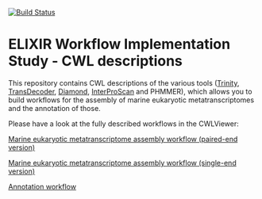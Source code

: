 [![Build Status](https://travis-ci.org/mscheremetjew/workflow-is-cwl.svg?branch=master)](https://travis-ci.org/mscheremetjew/workflow-is-cwl)

# ELIXIR Workflow Implementation Study - CWL descriptions
This repository contains CWL descriptions of the various tools ([Trinity](https://github.com/trinityrnaseq/trinityrnaseq/wiki), [TransDecoder](https://github.com/TransDecoder/TransDecoder/wiki), [Diamond](https://ab.inf.uni-tuebingen.de/software/diamond/), [InterProScan](https://github.com/ebi-pf-team/interproscan) and PHMMER), which allows you to build workflows for the assembly of marine eukaryotic metatranscriptomes and the annotation of those.

Please have a look at the fully described workflows in the CWLViewer:

[Marine eukaryotic metatranscriptome assembly workflow (paired-end version)](https://view.commonwl.org/workflows/github.com/mscheremetjew/workflow-is-cwl/blob/87799c713ed7aa7b41c2f1b367825d509e47fbd2/workflows/TranscriptomeAssembly-wf.paired-end.cwl)

[Marine eukaryotic metatranscriptome assembly workflow (single-end version)](https://view.commonwl.org/workflows/github.com/mscheremetjew/workflow-is-cwl/blob/87799c713ed7aa7b41c2f1b367825d509e47fbd2/workflows/TranscriptomeAssembly-wf.single-end.cwl)

[Annotation workflow](https://view.commonwl.org/workflows/github.com/mscheremetjew/workflow-is-cwl/blob/93c7dee353f887e978ca8c5423a5c975c0796e40/workflows/TranscriptsAnnotation-i5only-wf.cwl)
